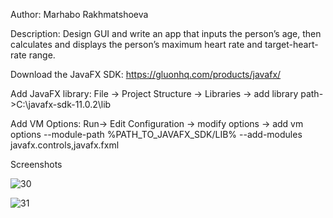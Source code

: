 Author: Marhabo Rakhmatshoeva

Description: Design GUI and write an app that inputs the person’s age, then calculates and displays the person’s maximum heart rate and target-heart-rate range.

Download the JavaFX SDK: https://gluonhq.com/products/javafx/

Add JavaFX library: File -> Project Structure -> Libraries -> add library path->C:\javafx-sdk-11.0.2\lib

Add VM Options: Run-> Edit Configuration -> modify options -> add vm options --module-path %PATH_TO_JAVAFX_SDK/LIB% --add-modules javafx.controls,javafx.fxml

Screenshots

![30](https://user-images.githubusercontent.com/91888254/146686249-2cbdca29-b895-49ac-9c6b-8efb80a72afd.png)


![31](https://user-images.githubusercontent.com/91888254/146686251-b662e4ab-da01-49ed-83bf-5ae00ffc4a30.png)

